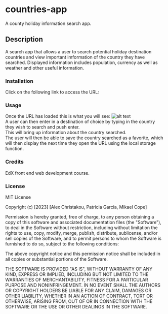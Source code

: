 # countries-app
A county holiday information search app.

## Description
A search app that allows a user to search potential holiday destination countries and view important imformation of the country they have searched. Displayed information includes population, currency as well as weather and other useful information.

### Installation
Click on the following link to access the URL:
<!-- Link to URL page -->


### Usage
Once the URL has loaded this is what you will see: 
![alt text](./Assets/Images/.png)<br>
A user can then enter in a destination of choice by typing in the country they wish to search and push enter.<br>
This will bring up information about the country searched.<br>
The user will then be able to save the country searched as a favorite, which will then display the next time they open the URL using the local storage function.



### Credits
EdX front end web development course.
<!-- Add APIs used as well as any links -->


### License
MIT License

Copyright (c) [2023] [Alex Christakou, Patricia Garcia, Mikael Cope]

Permission is hereby granted, free of charge, to any person obtaining a copy
of this software and associated documentation files (the "Software"), to deal
in the Software without restriction, including without limitation the rights
to use, copy, modify, merge, publish, distribute, sublicense, and/or sell
copies of the Software, and to permit persons to whom the Software is
furnished to do so, subject to the following conditions:

The above copyright notice and this permission notice shall be included in all
copies or substantial portions of the Software.

THE SOFTWARE IS PROVIDED "AS IS", WITHOUT WARRANTY OF ANY KIND, EXPRESS OR
IMPLIED, INCLUDING BUT NOT LIMITED TO THE WARRANTIES OF MERCHANTABILITY,
FITNESS FOR A PARTICULAR PURPOSE AND NONINFRINGEMENT. IN NO EVENT SHALL THE
AUTHORS OR COPYRIGHT HOLDERS BE LIABLE FOR ANY CLAIM, DAMAGES OR OTHER
LIABILITY, WHETHER IN AN ACTION OF CONTRACT, TORT OR OTHERWISE, ARISING FROM,
OUT OF OR IN CONNECTION WITH THE SOFTWARE OR THE USE OR OTHER DEALINGS IN THE
SOFTWARE.